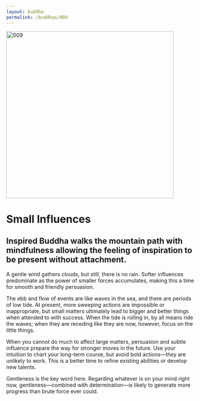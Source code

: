 ```yaml
---
layout: buddha
permalink: /buddhas/009
---
```


<div class="uk-text-center">
<img src="{{"/assets/img/buddhas/buddha-009.jpg" | relative_url}}" alt="009"  width="448" height="448"></div>

# Small Influences

## Inspired Buddha walks the mountain path with mindfulness allowing the feeling of inspiration to be present without attachment.



A gentle wind gathers clouds, but still, there is no rain. Softer influences predominate as the power of smaller forces accumulates, making this a time for smooth and friendly persuasion.

The ebb and flow of events are like waves in the sea, and there are periods of low tide. At present, more sweeping actions are impossible or inappropriate, but small matters ultimately lead to bigger and better things when attended to with success. When the tide is rolling in, by all means ride the waves; when they are receding like they are now, however, focus on the little things.

When you cannot do much to affect large matters, persuasion and subtle influence prepare the way for stronger moves in the future. Use your intuition to chart your long-term course, but avoid bold actions—they are unlikely to work. This is a better time to refine existing abilities or develop new talents.

Gentleness is the key word here. Regarding whatever is on your mind right now, gentleness—combined with determination—is likely to generate more progress than brute force ever could.
